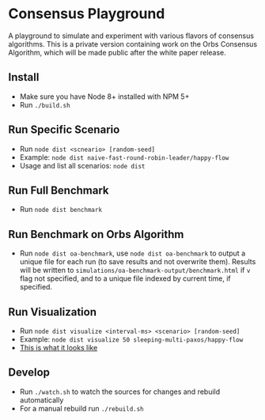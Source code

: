 # Consensus Playground

A playground to simulate and experiment with various flavors of consensus algorithms. This is a private version containing work on the Orbs Consensus Algorithm, which will be made public after the white paper release.

## Install

* Make sure you have Node 8+ installed with NPM 5+
* Run `./build.sh`

## Run Specific Scenario

* Run `node dist <scneario> [random-seed]`
* Example: `node dist naive-fast-round-robin-leader/happy-flow`
* Usage and list all scenarios: `node dist`

## Run Full Benchmark

* Run `node dist benchmark`

## Run Benchmark on Orbs Algorithm

* Run `node dist oa-benchmark`,  use `node dist oa-benchmark` to output a unique file for each run (to save results and not overwrite them). Results will be written to `simulations/oa-benchmark-output/benchmark.html` if `v` flag not specified, and to a unique file indexed by current time, if specified. 

## Run Visualization

* Run `node dist visualize <interval-ms> <scenario> [random-seed]`
* Example: `node dist visualize 50 sleeping-multi-paxos/happy-flow`
* [This is what it looks like](http://htmlpreview.github.io/?https://github.com/orbs-network/consensus-playground/blob/master/example.html)

## Develop

* Run `./watch.sh` to watch the sources for changes and rebuild automatically
* For a manual rebuild run `./rebuild.sh`
